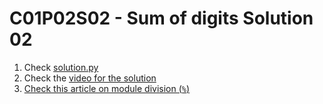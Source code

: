 # C01P02S02 - Sum of digits Solution 02

1. Check [solution.py](./solution.py)
1. Check the [video for the solution](https://youtu.be/DB2noiynqfs)
1. [Check this article on module division (`%`)](https://www.freecodecamp.org/news/the-python-modulo-operator-what-does-the-symbol-mean-in-python-solved/)
